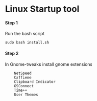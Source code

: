 # Linux Startup tool

#### Step 1

Run the bash script

    sudo bash install.sh

#### Step 2
 In Gnome-tweaks install gnome extensions

	    NetSpeed
	    Caffiene
	    Clipboard Indicator
	    GSConnect
	    Time++
	    User Themes
